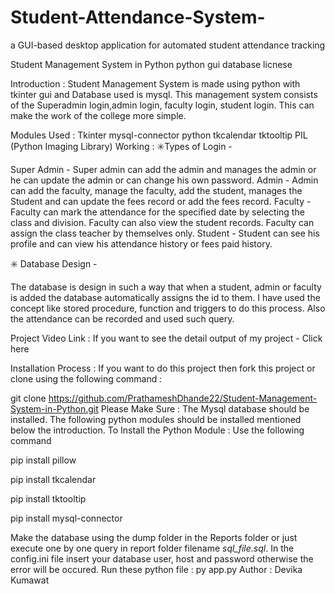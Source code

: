 # Student-Attendance-System-
a GUI-based desktop application for automated student attendance tracking

Student Management System in Python
python gui database licnese

Introduction :
Student Management System is made using python with tkinter gui and Database used is mysql. This management system consists of the Superadmin login,admin login, faculty login, student login. This can make the work of the college more simple.


Modules Used :
Tkinter
mysql-connector python
tkcalendar
tktooltip
PIL (Python Imaging Library)
Working :
✳️Types of Login -

Super Admin - Super admin can add the admin and manages the admin or he can update the admin or can change his own password.
Admin - Admin can add the faculty, manage the faculty, add the student, manages the Student and can update the fees record or add the fees record.
Faculty - Faculty can mark the attendance for the specified date by selecting the class and division. Faculty can also view the student records. Faculty can assign the class teacher by themselves only.
Student - Student can see his profile and can view his attendance history or fees paid history.

✳️ Database Design -

The database is design in such a way that when a student, admin or faculty is added the database automatically assigns the id to them. I have used the concept like stored procedure, function and triggers to do this process. Also the attendance can be recorded and used such query.

Project Video Link :
If you want to see the detail output of my project - Click here

Installation Process :
If you want to do this project then fork this project or clone using the following command :

git clone https://github.com/PrathameshDhande22/Student-Management-System-in-Python.git
Please Make Sure : The Mysql database should be installed. The following python modules should be installed mentioned below the introduction. To Install the Python Module : Use the following command

pip install pillow

pip install tkcalendar

pip install tktooltip

pip install mysql-connector

Make the database using the dump folder in the Reports folder or just execute one by one query in report folder filename *sql_file.sql*.
In the config.ini file insert your database user, host and password otherwise the error will be occured.
Run these python file :
py app.py
Author : Devika Kumawat
